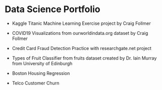# Data Science Portfolio
- Kaggle Titanic Machine Learning Exercise project by Craig Follmer

- COVID19 Visualizations from ourworldindata.org dataset by Craig Follmer

- Credit Card Fraud Detection Practice with researchgate.net project

- Types of Fruit Classifier from fruits dataset created by Dr. Iain Murray from University of Edinburgh

- Boston Housing Regression

- Telco Customer Churn
